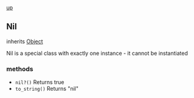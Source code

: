 [up](index.md)

## Nil
inherits [Object](object.md)

Nil is a special class with exactly one instance - it cannot be instantiated

### methods
- `nil?()` Returns true
- `to_string()` Returns "nil"
